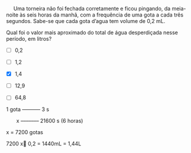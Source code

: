 

     Uma torneira não foi fechada corretamente e ficou pingando, da meia-noite às seis horas da manhã, com a frequência de uma gota a cada três segundos. Sabe-se que cada gota d’agua tem volume de 0,2 mL.

Qual foi o valor mais aproximado do total de água desperdiçada nesse período, em litros?



- [ ] 0,2
- [ ] 1,2
- [x] 1,4
- [ ] 12,9
- [ ] 64,8


1 gota ––––––– 3 s

       x ––––––– 21600 s (6 horas)

x = 7200 gotas

7200 x 0,2 = 1440mL = 1,44L

